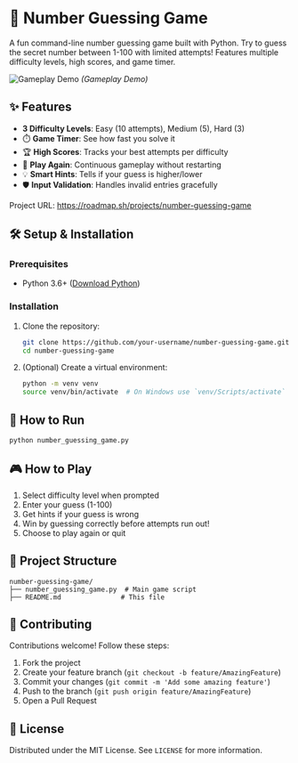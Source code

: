 # 🎯 Number Guessing Game

A fun command-line number guessing game built with Python. Try to guess the secret number between 1-100 with limited attempts! Features multiple difficulty levels, high scores, and game timer.

![Gameplay Demo](https://media0.giphy.com/media/v1.Y2lkPTc5MGI3NjExNDJrM2o5dmg4OTBibmkxZXNuY2puenA5cWJwd2kzaHZodDNsNjJrMiZlcD12MV9pbnRlcm5hbF9naWZfYnlfaWQmY3Q9Zw/60ggwZXCkA7dtVlTWp/giphy.gif) *(Gameplay Demo)*


## ✨ Features

- **3 Difficulty Levels**: Easy (10 attempts), Medium (5), Hard (3)
- ⏱️ **Game Timer**: See how fast you solve it
- 🏆 **High Scores**: Tracks your best attempts per difficulty
- 🔄 **Play Again**: Continuous gameplay without restarting
- 💡 **Smart Hints**: Tells if your guess is higher/lower
- 🛡️ **Input Validation**: Handles invalid entries gracefully

Project URL: https://roadmap.sh/projects/number-guessing-game

## 🛠️ Setup & Installation

### Prerequisites
- Python 3.6+ ([Download Python](https://www.python.org/downloads/))

### Installation

1. Clone the repository:
   ```bash
   git clone https://github.com/your-username/number-guessing-game.git
   cd number-guessing-game
   ```

2. (Optional) Create a virtual environment:
   ```bash
   python -m venv venv
   source venv/bin/activate  # On Windows use `venv/Scripts/activate`
   ```

## 🚀 How to Run

```bash
python number_guessing_game.py
```

## 🎮 How to Play

1. Select difficulty level when prompted
2. Enter your guess (1-100)
3. Get hints if your guess is wrong
4. Win by guessing correctly before attempts run out!
5. Choose to play again or quit

## 📂 Project Structure

```
number-guessing-game/
├── number_guessing_game.py  # Main game script
├── README.md               # This file
```

## 🤝 Contributing

Contributions welcome! Follow these steps:
1. Fork the project
2. Create your feature branch (`git checkout -b feature/AmazingFeature`)
3. Commit your changes (`git commit -m 'Add some amazing feature'`)
4. Push to the branch (`git push origin feature/AmazingFeature`)
5. Open a Pull Request

## 📜 License

Distributed under the MIT License. See `LICENSE` for more information.


